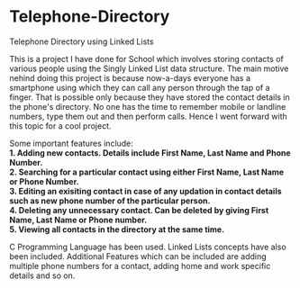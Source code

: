 # Telephone-Directory
Telephone Directory using Linked Lists

This is a project I have done for School which involves storing contacts of various people using the Singly Linked List data structure. The main motive nehind doing this project is because now-a-days everyone has a smartphone using which they can call any person through the tap of a finger. That is possible only because they have stored the contact details in the phone's directory. No one has the time to remember mobile or landline numbers, type them out and then perform calls. Hence I went forward with this topic for a cool project.<br/>

Some important features include: <br/>
**1. Adding new contacts. Details include First Name, Last Name and Phone Number.**<br/>
**2. Searching for a particular contact using either First Name, Last Name or Phone Number.**<br/>
**3. Editing an exisiting contact in case of any updation in contact details such as new phone number of the particular person.**<br/>
**4. Deleting any unnecessary contact. Can be deleted by giving First Name, Last Name or Phone number.**<br/>
**5. Viewing all contacts in the directory at the same time.**<br/>

C Programming Language has been used. Linked Lists concepts have also been included. Additional Features which can be included are adding multiple phone numbers for a contact, adding home and work specific details and so on. 
